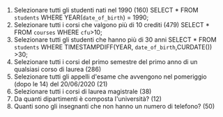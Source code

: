 1. Selezionare tutti gli studenti nati nel 1990 (160)
   SELECT \* FROM `students` WHERE YEAR(`date_of_birth`) = 1990;
2. Selezionare tutti i corsi che valgono più di 10 crediti (479)
   SELECT \* FROM `courses` WHERE `cfu`>10;
3. Selezionare tutti gli studenti che hanno più di 30 anni
   SELECT \* FROM `students` WHERE TIMESTAMPDIFF(YEAR, `date_of_birth`,CURDATE()) >30;
4. Selezionare tutti i corsi del primo semestre del primo anno di un qualsiasi corso di
   laurea (286)
5. Selezionare tutti gli appelli d'esame che avvengono nel pomeriggio (dopo le 14) del
   20/06/2020 (21)
6. Selezionare tutti i corsi di laurea magistrale (38)
7. Da quanti dipartimenti è composta l'università? (12)
8. Quanti sono gli insegnanti che non hanno un numero di telefono? (50)
